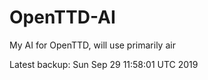 # OpenTTD-AI
My AI for OpenTTD, will use primarily air

Latest backup: Sun Sep 29 11:58:01 UTC 2019
